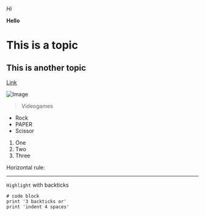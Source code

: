 *Hi* 

**Hello** 

# This is a topic

## This is another topic

[Link](https://www.google.com/)

![Image](https://images.pexels.com/photos/674010/pexels-photo-674010.jpeg?cs=srgb&dl=pexels-anjana-c-674010.jpg&fm=jpg)

> Videogames

* Rock
* PAPER
* Scissor

1. One
2. Two
3. Three

Horizontal rule:

---


`Highlight` with backticks

```
# code block
print '3 backticks or'
print 'indent 4 spaces'
```
